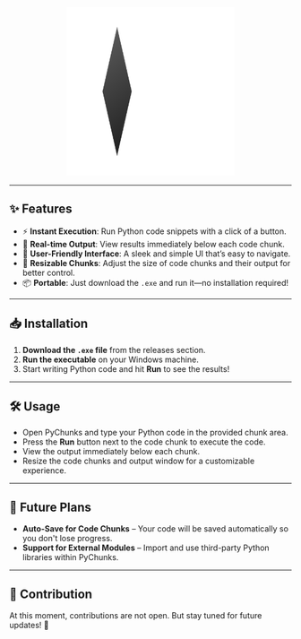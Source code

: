 <div align="center">  
  <img src="logo.png" width="300" />  
</div>  

---  

## ✨ Features  

- ⚡ **Instant Execution**: Run Python code snippets with a click of a button.  
- 🔄 **Real-time Output**: View results immediately below each code chunk.  
- 🎨 **User-Friendly Interface**: A sleek and simple UI that’s easy to navigate.  
- 🔧 **Resizable Chunks**: Adjust the size of code chunks and their output for better control.  
- 📦 **Portable**: Just download the `.exe` and run it—no installation required!  

---  

## 📥 Installation  

1. **Download the `.exe` file** from the releases section.  
2. **Run the executable** on your Windows machine.  
3. Start writing Python code and hit **Run** to see the results!  

---  

## 🛠️ Usage  

- Open PyChunks and type your Python code in the provided chunk area.  
- Press the **Run** button next to the code chunk to execute the code.  
- View the output immediately below each chunk.  
- Resize the code chunks and output window for a customizable experience.  

---  

## 🚀 Future Plans  

- **Auto-Save for Code Chunks** – Your code will be saved automatically so you don't lose progress.  
- **Support for External Modules** – Import and use third-party Python libraries within PyChunks.  

---  

## 🚫 Contribution  

At this moment, contributions are not open. But stay tuned for future updates! 🎉  
